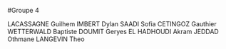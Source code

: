 #Groupe 4

LACASSAGNE Guilhem
IMBERT Dylan
SAADI Sofia
CETINGOZ Gauthier
WETTERWALD Baptiste
DOUMIT Geryes
EL HADHOUDI Akram
JEDDAD Othmane
LANGEVIN Theo